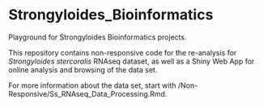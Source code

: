 # Strongyloides_Bioinformatics
Playground for Strongyloides Bioinformatics projects.  

This repository contains non-responsive code for the re-analysis for *Strongyloides stercoralis* RNAseq dataset, as well as a Shiny Web App for online analysis and browsing of the data set. 

For more information about the data set, start with /Non-Responsive/Ss_RNAseq_Data_Processing.Rmd.